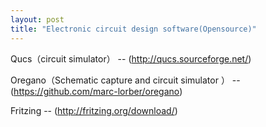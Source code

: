 ```yaml
---
layout: post
title: "Electronic circuit design software(Opensource)"
---
```

Qucs（circuit simulator） -- (http://qucs.sourceforge.net/)

Oregano（Schematic capture and circuit simulator ） -- (https://github.com/marc-lorber/oregano)

Fritzing -- (http://fritzing.org/download/)
